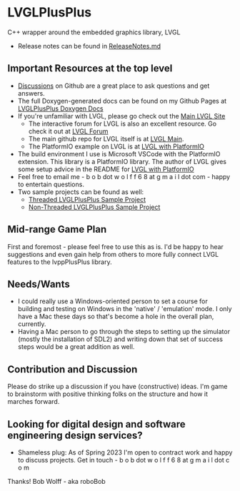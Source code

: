 # LVGLPlusPlus
C++ wrapper around the embedded graphics library, LVGL

- Release notes can be found in [ReleaseNotes.md](https://github.com/bobwolff68/LVGLPlusPlus/src/ReleaseNotes.md)

## Important Resources at the top level
- [Discussions](https://github.com/bobwolff68/LVGLPlusPlus/discussions) on Github are a great place to ask questions and get answers.
- The full Doxygen-generated docs can be found on my Github Pages at [LVGLPlusPlus Doxygen Docs](https://bobwolff68.github.io/LVGLPlusPlus)
- If you're unfamiliar with LVGL, please go check out the [Main LVGL Site](https://lvgl.io)
  - The interactive forum for LVGL is also an excellent resource. Go check it out at [LVGL Forum](https://forum.lvgl.io/)
  - The main github repo for LVGL itself is at [LVGL Main](https://github.com/lvgl/lvgl).
  - The PlatformIO example on LVGL is at [LVGL with PlatformIO](https://github.com/lvgl/lv_platformio)
- The build environment I use is Microsoft VSCode with the PlatformIO extension. This library is a PlatformIO library. The author of LVGL gives some setup advice in the README for [LVGL with PlatformIO](https://github.com/lvgl/lv_platformio)
- Feel free to email me - b o b dot w o l f f 6 8 at g m a i l dot com - happy to entertain questions.
- Two sample projects can be found as well:
  - [Threaded LVGLPlusPlus Sample Project](https://github.com/bobwolff68/LVGLPlusPlus-ThreadedSample)
  - [Non-Threaded LVGLPlusPlus Sample Project](https://github.com/bobwolff68/LVGLPlusPlus-NonThreadedSample)

## Mid-range Game Plan

First and foremost - please feel free to use this as is. I'd be happy to hear suggestions and even gain help from others to more fully connect LVGL features to the lvppPlusPlus library.

## Needs/Wants

- I could really use a Windows-oriented person to set a course for building and testing on Windows in the 'native' / 'emulation' mode. I only have a Mac these days so that's become a hole in the overall plan, currently.
- Having a Mac person to go through the steps to setting up the simulator (mostly the installation of SDL2) and writing down that set of success steps would be a great addition as well.

## Contribution and Discussion

Please do strike up a discussion if you have (constructive) ideas. I'm game to brainstorm with positive thinking folks on the structure and how it marches forward.

## Looking for digital design and software engineering design services?

- Shameless plug: As of Spring 2023 I'm open to contract work and happy to discuss projects. Get in touch - b o b dot w o l f f 6 8 at g m a i l dot c o m

Thanks!
Bob Wolff - aka roboBob
